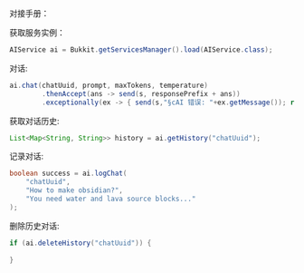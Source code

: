 对接手册：

获取服务实例：

```java
AIService ai = Bukkit.getServicesManager().load(AIService.class);
```

对话:
```java
ai.chat(chatUuid, prompt, maxTokens, temperature)
        .thenAccept(ans -> send(s, responsePrefix + ans))
        .exceptionally(ex -> { send(s,"§cAI 错误: "+ex.getMessage()); return null; });
```

获取对话历史:
```java
List<Map<String, String>> history = ai.getHistory("chatUuid");
```

记录对话:
```java
boolean success = ai.logChat(
    "chatUuid",
    "How to make obsidian?", 
    "You need water and lava source blocks..."
);
```

删除历史对话:
```java
if (ai.deleteHistory("chatUuid")) {
    
}
```
